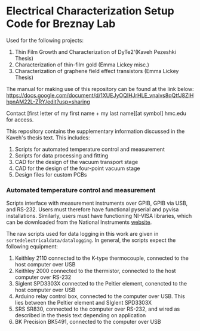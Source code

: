 <h1>Electrical Characterization Setup Code for Breznay Lab</h1>


Used for the following projects:
<ol>
  <li>Thin Film Growth and Characterization of DyTe2'(Kaveh Pezeshki Thesis)</li>
  <li>Characterization of thin-film gold (Emma Lickey misc.)</li>
  <li>Characterization of graphene field effect transistors (Emma Lickey Thesis)</li>
</ol>


The manual for making use of this repository can be found at the link below:
https://docs.google.com/document/d/1XUEJyOQIHJrHLE_vnaivs8qQtfJ8ZIHhpnAM22L-ZRY/edit?usp=sharing

Contact [first letter of my first name + my last name][at symbol] hmc.edu for access.


This repository contains the supplementary information discussed in the Kaveh's thesis text. This includes:

<ol>
  <li>Scripts for automated temperature control and measurement</li>
  <li>Scripts for data processing and fitting</li>
  <li>CAD for the design of the vacuum transport stage</li>
  <li>CAD for the design of the four-point vacuum stage</li>
  <li>Design files for custom PCBs</li>
</ol>


<h3>Automated temperature control and measurement </h3>

Scripts interface with measurement instruments over GPIB, GPIB via USB, and RS-232. Users must therefore have functional pyserial and pyvisa installations. Similarly, users must have functioning NI-VISA libraries, which can be downloaded from the National Instruments [website](https://www.ni.com/en-us/support/downloads/drivers/download.ni-visa.html#442805).

The raw scripts used for data logging in this work are given in `sortedelectricaldata/datalogging`. In general, the scripts expect the following equipment:

1) Keithley 2110 connected to the K-type thermocouple, connected to the host computer over USB
2) Keithley 2000 connected to the thermistor, connected to the host computer over RS-232
3) Siglent SPD3303X connected to the Peltier element, conencted to the host computer over USB
4) Arduino relay control box, connected to the computer over USB. This lies between the Peltier element and SIglent SPD3303X
5) SRS SR830, connected to the computer over RS-232, and wired as described in the thesis text depending on application
6) BK Precision BK5491, connected to the computer over USB

